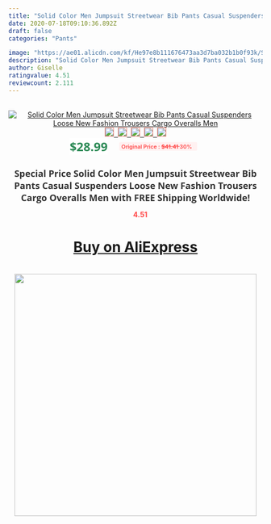 ```yaml
---
title: "Solid Color Men Jumpsuit Streetwear Bib Pants Casual Suspenders Loose New Fashion Trousers Cargo Overalls Men"
date: 2020-07-18T09:10:36.892Z
draft: false
categories: "Pants"

image: "https://ae01.alicdn.com/kf/He97e8b111676473aa3d7ba032b1b0f93k/Solid-Color-Men-Jumpsuit-Streetwear-Bib-Pants-Casual-Suspenders-Loose-New-Fashion-Trousers-Cargo-Overalls-Men.jpg"
description: "Solid Color Men Jumpsuit Streetwear Bib Pants Casual Suspenders Loose New Fashion Trousers Cargo Overalls Men"
author: Giselle
ratingvalue: 4.51
reviewcount: 2.111
---
```

<br>
<div style="text-align: center;">
<a href="https://s.click.aliexpress.com/e/_9ums49" target="_blank" rel="nofollow noopener noreferrer"><img alt="Solid Color Men Jumpsuit Streetwear Bib Pants Casual Suspenders Loose New Fashion Trousers Cargo Overalls Men" class="magnifier-image" src="https://ae01.alicdn.com/kf/He97e8b111676473aa3d7ba032b1b0f93k/Solid-Color-Men-Jumpsuit-Streetwear-Bib-Pants-Casual-Suspenders-Loose-New-Fashion-Trousers-Cargo-Overalls-Men.jpg_640x640.jpg">
<br>
<img style="border:1px solid salmon" src="https://ae01.alicdn.com/kf/He97e8b111676473aa3d7ba032b1b0f93k/Solid-Color-Men-Jumpsuit-Streetwear-Bib-Pants-Casual-Suspenders-Loose-New-Fashion-Trousers-Cargo-Overalls-Men.jpg_120x120.jpg">&nbsp;&nbsp;<img style="border:1px solid salmon" src="https://ae01.alicdn.com/kf/Hf382a42d5a574efe9af72ff065cb212bW/Solid-Color-Men-Jumpsuit-Streetwear-Bib-Pants-Casual-Suspenders-Loose-New-Fashion-Trousers-Cargo-Overalls-Men.jpg_120x120.jpg">&nbsp;&nbsp;<img style="border:1px solid salmon" src="https://ae01.alicdn.com/kf/H7da45edbd4304956a086c62edd7523d2g/Solid-Color-Men-Jumpsuit-Streetwear-Bib-Pants-Casual-Suspenders-Loose-New-Fashion-Trousers-Cargo-Overalls-Men.jpg_120x120.jpg">&nbsp;&nbsp;<img style="border:1px solid salmon" src="https://ae01.alicdn.com/kf/H901269580a54449b9b33a721567f2323N/Solid-Color-Men-Jumpsuit-Streetwear-Bib-Pants-Casual-Suspenders-Loose-New-Fashion-Trousers-Cargo-Overalls-Men.jpg_120x120.jpg">&nbsp;&nbsp;<img style="border:1px solid salmon" src="https://ae01.alicdn.com/kf/H2e5bb687a4bc4ee6aa68d651d337d5eep/Solid-Color-Men-Jumpsuit-Streetwear-Bib-Pants-Casual-Suspenders-Loose-New-Fashion-Trousers-Cargo-Overalls-Men.jpg_120x120.jpg"></a></div><br0>
<div style="text-align: center;"><span style="background-color: white; border: 0px; box-sizing: border-box; color: seagreen; display: inline-block; font-family: &quot;open sans&quot; , &quot;arial&quot; , &quot;helvetica&quot; , sans-serif , &quot;heiti&quot;; font-size: 24px; font-stretch: inherit; font-weight: 700; line-height: inherit; margin: 0px 10px 0px 0px; padding: 0px; vertical-align: middle;">$28.99 </span>
<span style="background: rgb(255 , 241 , 241); border-radius: 3px; border: 0px; box-sizing: border-box; color: #ff4747; display: inline-block; font-family: inherit; font-size: 12px; font-stretch: inherit; font-style: inherit; font-variant: inherit; font-weight: 600; line-height: inherit; margin: 0px; padding: 2px 5px; transform: scale(0.9); vertical-align: middle;">Original Price : <b style="text-decoration: line-through;">$41.41 </b> 30%&nbsp;&nbsp;</span></div>
<h1 style="color: #333333; display: inline-block; font-family: &quot;open sans&quot; , &quot;arial&quot; , &quot;helvetica&quot; , sans-serif , &quot;heiti&quot;; font-size: 18px; font-stretch: inherit; font-weight: 700; text-align: center;">Special Price Solid Color Men Jumpsuit Streetwear Bib Pants Casual Suspenders Loose New Fashion Trousers Cargo Overalls Men with FREE Shipping Worldwide!</h1>
<div style="color: #ff4747; text-align: center;">
<img src="https://4.bp.blogspot.com/-M0ZcTcb-5uY/XleCXlxnR4I/AAAAAAAAAEc/OrjgMkXV1oMQFaCRZj5HQwOCBcu3w1FegCPcBGAYYCw/s1600/star.png" style="height: 15px;">&nbsp;<b>4.51</b></div>
<div class="button_cont" align="center"><a class="buynow_a" href="https://s.click.aliexpress.com/e/_9ums49" target="_blank" rel="nofollow noopener noreferrer"><H1>Buy on AliExpress</H1></a></div><br>
<div class="separator" style="clear: both; text-align: center;">
<img src="https://lh3.googleusercontent.com/-pTy5HemUv9M/XlePHvY0dAI/AAAAAAAAAE4/0nX5iRUoIWY8eMW9Dpxeirr157OZliDIgCLcBGAsYHQ/s1600/badge.gif" width="480">
</div>
